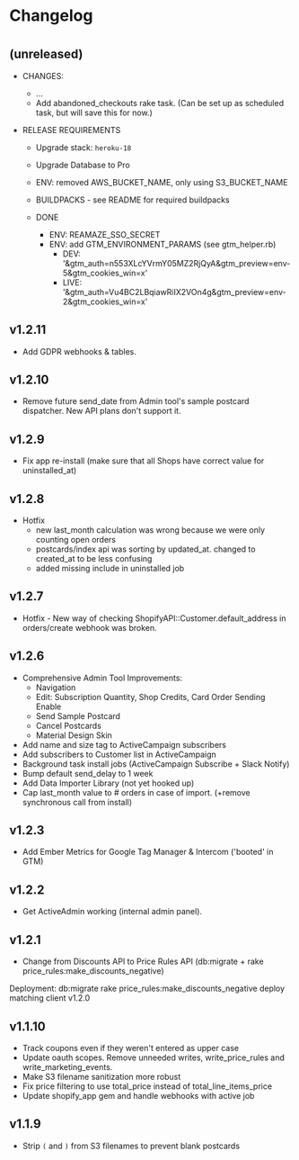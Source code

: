 # Changelog
#

## (unreleased)
- CHANGES:
    - ...
    - Add abandoned_checkouts rake task. (Can be set up as scheduled task, but will save this for now.)

- RELEASE REQUIREMENTS

    - Upgrade stack: `heroku-18`
    - Upgrade Database to Pro
    - ENV: removed AWS_BUCKET_NAME, only using S3_BUCKET_NAME
    - BUILDPACKS - see README for required buildpacks

    - DONE
        - ENV: REAMAZE_SSO_SECRET               
        - ENV: add GTM_ENVIRONMENT_PARAMS (see gtm_helper.rb)
            - DEV: '&gtm_auth=n553XLcYVrmY05MZ2RjQyA&gtm_preview=env-5&gtm_cookies_win=x' 
            - LIVE: '&gtm_auth=Vu4BC2LBqiawRiIX2VOn4g&gtm_preview=env-2&gtm_cookies_win=x'     

## v1.2.11
- Add GDPR webhooks & tables.

## v1.2.10
- Remove future send_date from Admin tool's sample postcard dispatcher. New API plans don't support it.

## v1.2.9
- Fix app re-install (make sure that all Shops have correct value for uninstalled_at)

## v1.2.8
- Hotfix 
    - new last_month calculation was wrong because we were only counting open orders
    - postcards/index api was sorting by updated_at. changed to created_at to be less confusing
    - added missing include in uninstalled job

## v1.2.7
- Hotfix - New way of checking ShopifyAPI::Customer.default_address in orders/create webhook was broken. 


## v1.2.6
- Comprehensive Admin Tool Improvements: 
    - Navigation 
    - Edit: Subscription Quantity, Shop Credits, Card Order Sending Enable
    - Send Sample Postcard
    - Cancel Postcards
    - Material Design Skin    
- Add name and size tag to ActiveCampaign subscribers
- Add subscribers to Customer list in ActiveCampaign
- Background task install jobs (ActiveCampaign Subscribe + Slack Notify)
- Bump default send_delay to 1 week
- Add Data Importer Library (not yet hooked up)
- Cap last_month value to # orders in case of import. (+remove synchronous call from install)


## v1.2.3
- Add Ember Metrics for Google Tag Manager & Intercom ('booted' in GTM)

## v1.2.2
- Get ActiveAdmin working (internal admin panel). 

## v1.2.1

- Change from Discounts API to Price Rules API (db:migrate + rake price_rules:make_discounts_negative)

Deployment:
    db:migrate 
    rake price_rules:make_discounts_negative
    deploy matching client v1.2.0

## v1.1.10

- Track coupons even if they weren't entered as upper case 
- Update oauth scopes. Remove unneeded writes, write_price_rules and write_marketing_events.  
- Make S3 filename sanitization more robust
- Fix price filtering to use total_price instead of total_line_items_price
- Update shopify_app gem and handle webhooks with active job


## v1.1.9

- Strip `(` and `)` from S3 filenames to prevent blank postcards 
